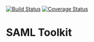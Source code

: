[![Build Status](https://travis-ci.com/xz64/saml-toolkit.svg?branch=master)](https://travis-ci.com/xz64/saml-toolkit)
[![Coverage Status](https://coveralls.io/repos/github/xz64/saml-toolkit/badge.svg)](https://coveralls.io/github/xz64/saml-toolkit)

# SAML Toolkit

